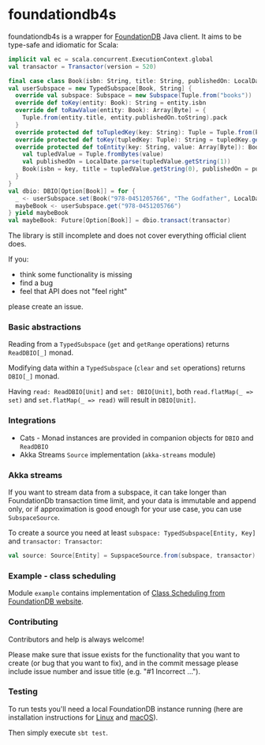 # foundationdb4s

foundationdb4s is a wrapper for [FoundationDB](https://github.com/apple/foundationdb) Java client.
It aims to be type-safe and idiomatic for Scala:

```scala
implicit val ec = scala.concurrent.ExecutionContext.global
val transactor = Transactor(version = 520)

final case class Book(isbn: String, title: String, publishedOn: LocalDate)
val userSubspace = new TypedSubspace[Book, String] {
  override val subspace: Subspace = new Subspace(Tuple.from("books"))
  override def toKey(entity: Book): String = entity.isbn
  override def toRawValue(entity: Book): Array[Byte] = {
    Tuple.from(entity.title, entity.publishedOn.toString).pack
  }
  override protected def toTupledKey(key: String): Tuple = Tuple.from(key)
  override protected def toKey(tupledKey: Tuple): String = tupledKey.getString(0)
  override protected def toEntity(key: String, value: Array[Byte]): Book = {
    val tupledValue = Tuple.fromBytes(value)
    val publishedOn = LocalDate.parse(tupledValue.getString(1))
    Book(isbn = key, title = tupledValue.getString(0), publishedOn = publishedOn)
  }
}
val dbio: DBIO[Option[Book]] = for {
  _ <- userSubspace.set(Book("978-0451205766", "The Godfather", LocalDate.parse("2002-03-01")))
  maybeBook <- userSubspace.get("978-0451205766")
} yield maybeBook
val maybeBook: Future[Option[Book]] = dbio.transact(transactor)
```

The library is still incomplete and does not cover everything official client does.

If you:
- think some functionality is missing
- find a bug 
- feel that API does not "feel right"

please create an issue.

### Basic abstractions
Reading from a `TypedSubspace` (`get` and `getRange` operations) returns `ReadDBIO[_]` monad.

Modifying data within a `TypedSubspace` (`clear` and `set` operations) returns `DBIO[_]` monad.

Having `read: ReadDBIO[Unit]` and `set: DBIO[Unit]`, 
both `read.flatMap(_ => set)` and `set.flatMap(_ => read)` will result in `DBIO[Unit]`.

### Integrations
- Cats - Monad instances are provided in companion objects for `DBIO` and `ReadDBIO`
- Akka Streams `Source` implementation (`akka-streams` module)

### Akka streams
If you want to stream data from a subspace, it can take longer than FoundationDb transaction time limit,
and your data is immutable and append only, or if approximation is good enough for your use case, 
you can use `SubspaceSource`. 

To create a source you need at least `subspace: TypedSubspace[Entity, Key]` and `transactor: Transactor`: 
```scala
val source: Source[Entity] = SupspaceSource.from(subspace, transactor)
```
### Example - class scheduling
Module `example` contains implementation of [Class Scheduling from FoundationDB website](https://apple.github.io/foundationdb/class-scheduling-java.html).

### Contributing
Contributors and help is always welcome!

Please make sure that issue exists for the functionality that you want to create (or bug that you want to fix),
and in the commit message please include issue number and issue title (e.g. "#1 Incorrect ...").

### Testing
To run tests you'll need a local FoundationDB instance running (here are installation instructions for [Linux](https://apple.github.io/foundationdb/getting-started-linux.html) and [macOS](https://apple.github.io/foundationdb/getting-started-mac.html)).

Then simply execute `sbt test`. 
